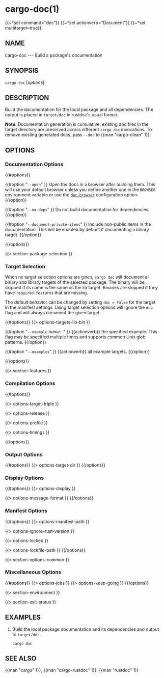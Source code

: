 # cargo-doc(1)
{{~*set command="doc"}}
{{~*set actionverb="Document"}}
{{~*set multitarget=true}}

## NAME

cargo-doc --- Build a package's documentation

## SYNOPSIS

`cargo doc` [_options_]

## DESCRIPTION

Build the documentation for the local package and all dependencies. The output
is placed in `target/doc` in rustdoc's usual format.

**Note:** Documentation generation is cumulative: existing doc files in the target directory are preserved across different `cargo doc` invocations. To remove existing generated docs, pass `--doc` to {{man "cargo-clean" 1}}.

## OPTIONS

### Documentation Options

{{#options}}

{{#option "`--open`" }}
Open the docs in a browser after building them. This will use your default
browser unless you define another one in the `BROWSER` environment variable
or use the [`doc.browser`](../reference/config.html#docbrowser) configuration
option.
{{/option}}

{{#option "`--no-deps`" }}
Do not build documentation for dependencies.
{{/option}}

{{#option "`--document-private-items`" }}
Include non-public items in the documentation. This will be enabled by default if documenting a binary target.
{{/option}}

{{/options}}

{{> section-package-selection }}

### Target Selection

When no target selection options are given, `cargo doc` will document all
binary and library targets of the selected package. The binary will be skipped
if its name is the same as the lib target. Binaries are skipped if they have
`required-features` that are missing.

The default behavior can be changed by setting `doc = false` for the target in
the manifest settings. Using target selection options will ignore the `doc`
flag and will always document the given target.

{{#options}}
{{> options-targets-lib-bin }}

{{#option "`--example` _name_..." }}
{{actionverb}} the specified example. This flag may be specified multiple times
and supports common Unix glob patterns.
{{/option}}

{{#option "`--examples`" }}
{{actionverb}} all example targets.
{{/option}}

{{/options}}

{{> section-features }}

### Compilation Options

{{#options}}

{{> options-target-triple }}

{{> options-release }}

{{> options-profile }}

{{> options-timings }}

{{/options}}

### Output Options

{{#options}}
{{> options-target-dir }}
{{/options}}

### Display Options

{{#options}}
{{> options-display }}

{{> options-message-format }}
{{/options}}

### Manifest Options

{{#options}}
{{> options-manifest-path }}

{{> options-ignore-rust-version }}

{{> options-locked }}

{{> options-lockfile-path }}
{{/options}}

{{> section-options-common }}

### Miscellaneous Options

{{#options}}
{{> options-jobs }}
{{> options-keep-going }}
{{/options}}

{{> section-environment }}

{{> section-exit-status }}

## EXAMPLES

1. Build the local package documentation and its dependencies and output to
   `target/doc`.

       cargo doc

## SEE ALSO
{{man "cargo" 1}}, {{man "cargo-rustdoc" 1}}, {{man "rustdoc" 1}}
